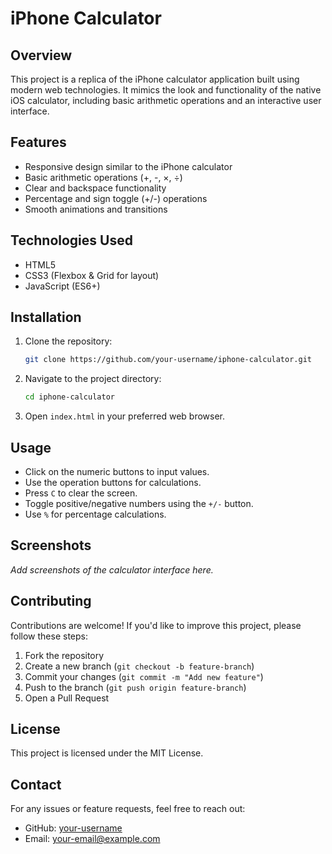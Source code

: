 # iPhone Calculator

## Overview
This project is a replica of the iPhone calculator application built using modern web technologies. It mimics the look and functionality of the native iOS calculator, including basic arithmetic operations and an interactive user interface.

## Features
- Responsive design similar to the iPhone calculator
- Basic arithmetic operations (+, -, ×, ÷)
- Clear and backspace functionality
- Percentage and sign toggle (+/-) operations
- Smooth animations and transitions

## Technologies Used
- HTML5
- CSS3 (Flexbox & Grid for layout)
- JavaScript (ES6+)

## Installation
1. Clone the repository:
   ```sh
   git clone https://github.com/your-username/iphone-calculator.git
   ```
2. Navigate to the project directory:
   ```sh
   cd iphone-calculator
   ```
3. Open `index.html` in your preferred web browser.

## Usage
- Click on the numeric buttons to input values.
- Use the operation buttons for calculations.
- Press `C` to clear the screen.
- Toggle positive/negative numbers using the `+/-` button.
- Use `%` for percentage calculations.

## Screenshots
_Add screenshots of the calculator interface here._

## Contributing
Contributions are welcome! If you'd like to improve this project, please follow these steps:
1. Fork the repository
2. Create a new branch (`git checkout -b feature-branch`)
3. Commit your changes (`git commit -m "Add new feature"`)
4. Push to the branch (`git push origin feature-branch`)
5. Open a Pull Request

## License
This project is licensed under the MIT License.

## Contact
For any issues or feature requests, feel free to reach out:
- GitHub: [your-username](https://github.com/your-username)
- Email: your-email@example.com

